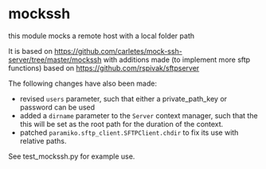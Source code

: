 # mockssh

this module mocks a remote host with a local folder path

It is based on https://github.com/carletes/mock-ssh-server/tree/master/mockssh
with additions made (to implement more sftp functions) based on https://github.com/rspivak/sftpserver

The following changes have also been made:

- revised `users` parameter, such that either a private_path_key or password can be used
- added a `dirname` parameter to the `Server` context manager, such that the this will be set as the root path
  for the duration of the context.
- patched `paramiko.sftp_client.SFTPClient.chdir` to fix its use with relative paths.

See test_mockssh.py for example use. 